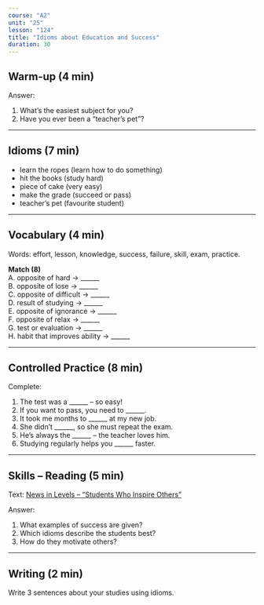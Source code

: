 ```yaml
---
course: "A2"
unit: "25"
lesson: "124"
title: "Idioms about Education and Success"
duration: 30
---
```


## Warm-up (4 min)
Answer:
1. What’s the easiest subject for you?  
2. Have you ever been a “teacher’s pet”?  

-------

## Idioms (7 min)
- learn the ropes (learn how to do something)  
- hit the books (study hard)  
- piece of cake (very easy)  
- make the grade (succeed or pass)  
- teacher’s pet (favourite student)  

-------

## Vocabulary (4 min)
Words: effort, lesson, knowledge, success, failure, skill, exam, practice.  

**Match (8)**  
A. opposite of hard → ______  
B. opposite of lose → ______  
C. opposite of difficult → ______  
D. result of studying → ______  
E. opposite of ignorance → ______  
F. opposite of relax → ______  
G. test or evaluation → ______  
H. habit that improves ability → ______  

-------

## Controlled Practice (8 min)
Complete:  
1. The test was a ______ – so easy!  
2. If you want to pass, you need to ______.  
3. It took me months to ______ at my new job.  
4. She didn’t ______, so she must repeat the exam.  
5. He’s always the ______ – the teacher loves him.  
6. Studying regularly helps you ______ faster.  

-------

## Skills – Reading (5 min)
Text: [News in Levels – “Students Who Inspire Others”](https://www.newsinlevels.com/)  

Answer:  
1. What examples of success are given?  
2. Which idioms describe the students best?  
3. How do they motivate others?  

-------

## Writing (2 min)
Write 3 sentences about your studies using idioms.
